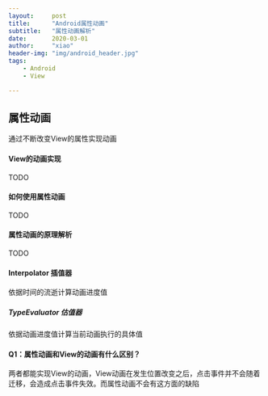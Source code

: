 ```yaml
---
layout:     post
title:      "Android属性动画"
subtitle:   "属性动画解析"
date:       2020-03-01
author:     "xiao"
header-img: "img/android_header.jpg"
tags:
    - Android
    - View

---
```





## 属性动画

通过不断改变View的属性实现动画

#### View的动画实现

TODO

#### 如何使用属性动画

TODO

#### 属性动画的原理解析

TODO

#### Interpolator 插值器

依据时间的流逝计算动画进度值

##### TypeEvaluator 估值器

依据动画进度值计算当前动画执行的具体值

#### Q1：属性动画和View的动画有什么区别？

​	两者都能实现View的动画，View动画在发生位置改变之后，点击事件并不会随着迁移，会造成点击事件失效。而属性动画不会有这方面的缺陷

